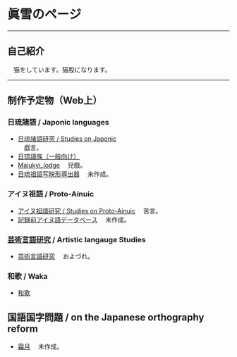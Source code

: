 # 眞雪のページ
***
## 自己紹介
　猫をしています。猫股になります。
***
## 制作予定物（Web上）
### 日琉諸語 / Japonic languages
* [日琉諸語研究 / Studies on Japonic](https://note.com/nigwatu/m/ma197b0221e8e)  
　戯言。
* [日琉語族（一般向け）](https://note.com/nigwatu/m/ma123c42f2abb)
* [Majukyi_lodge](https://majukyi.github.io/Japonic/)
　兒戲。
* [日琉祖語写映形導出器]()
　未作成。
### アイヌ祖語 / Proto-Ainuic
* [アイヌ祖語研究 / Studies on Proto-Ainuic](https://note.com/nigwatu/m/me4ef65753438)
　苦言。
* [記録前アイヌ語データベース]()
　未作成。
### [芸術言語研究](https://conlinguistics.wikia.org/ja/wiki/%E8%8A%B8%E8%A1%93%E8%A8%80%E8%AA%9E%E7%A0%94%E7%A9%B6) / Artistic langauge Studies
* [芸術言語研究](https://note.com/nigwatu/m/m1ba4bf009c68)
　およづれ。
### 和歌 / Waka
* [和歌](http://www.utayom.in/users/7977)
## 国語国字問題 / on the Japanese orthography reform
* [霜月]()
　未作成。